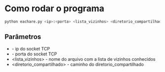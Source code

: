 # Como rodar o programa

```sh
python eachare.py <ip>:<porta> <lista_vizinhos> <diretorio_compartilhado>
```

## Parâmetros

- <ip> - ip do socket TCP
- <porta> - porta do socket TCP
- <lista_vizinhos> - nome do arquivo com a lista de vizinhos conhecidos
- <diretorio_compartilhado> - caminho do diretorio_compartilhado
